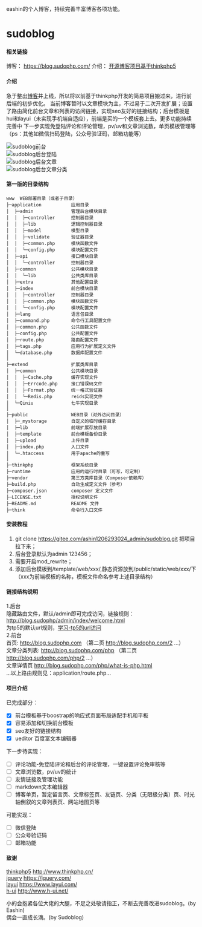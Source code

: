 eashin的个人博客，持续完善丰富博客各项功能。

# sudoblog

#### 相关链接
博客： https://blog.sudophp.com/
介绍： [开源博客项目基于thinkphp5](http://blog.sudophp.com/sudoblog)

#### 介绍
急于整出[博客](https://blog.sudophp.com/)并上线，所以将以前基于thinkphp开发的简易项目搬过来，进行前后端的初步优化。
当前博客暂时以文章模块为主，不过易于二次开发扩展；设置了路由简化前台文章和列表的访问链接，实现seo友好的链接结构；后台模板是hui和layui（未实现手机端自适应），前端是买的一个模板套上去。更多功能持续完善中
下一步实现免登陆评论和评论管理，pv/uv和文章浏览数，单页模板管理等（ps：其他如微信扫码登陆，公众号验证码，邮箱功能等）

![sudoblog前台](http://blog.sudophp.com/static/images/screenshot/breath_index.png)  
![sudoblog后台登陆](http://blog.sudophp.com/static/images/screenshot/breath_login.png)  
![sudoblog后台文章](http://blog.sudophp.com/static/images/screenshot/breath_article.png)  
![sudoblog后台文章分类](http://blog.sudophp.com/static/images/screenshot/breath_category.png)  


#### 第一版的目录结构
~~~
www  WEB部署目录（或者子目录）
├─application           应用目录
│  ├─admin              管理后台模块目录
│  │  ├─controller      控制器目录
│  │  ├─lib             逻辑控制器目录
│  │  ├─model           模型目录
│  │  ├─volidate        验证器目录
│  │  ├─common.php      模块函数文件
│  │  └─config.php      模块配置文件
│  ├─api                接口模块目录
│  │  └─controller      控制器目录
│  ├─common             公共模块目录
│  │  └─lib             公共类库目录
│  ├─extra              其他配置目录
│  ├─index              前台模块目录
│  │  ├─controller      控制器目录
│  │  ├─common.php      模块函数文件
│  │  └─config.php      模块配置文件
│  ├─lang               语言包目录
│  ├─command.php        命令行工具配置文件
│  ├─common.php         公共函数文件
│  ├─config.php         公共配置文件
│  ├─route.php          路由配置文件
│  ├─tags.php           应用行为扩展定义文件
│  └─database.php       数据库配置文件
│
├─extend                扩展类库目录
│  ├─common             公共模块目录
│  │  ├─Cache.php       缓存实现文件
│  │  ├─Errcode.php     接口错误码文件
│  │  ├─Format.php      统一格式验证器
│  │  └─Redis.php       reids实现文件
│  └─Qiniu              七牛实现目录
│
├─public                WEB目录（对外访问目录）
│  ├─_mystorage         自定义的临时缓存目录
│  ├─lib                前端扩展存放目录
│  ├─template           前台模板备份目录
│  ├─upload             上传目录
│  ├─index.php          入口文件
│  └─.htaccess          用于apache的重写
│
├─thinkphp              框架系统目录
├─runtime               应用的运行时目录（可写，可定制）
├─vendor                第三方类库目录（Composer依赖库）
├─build.php             自动生成定义文件（参考）
├─composer.json         composer 定义文件
├─LICENSE.txt           授权说明文件
├─README.md             README 文件
├─think                 命令行入口文件
~~~


#### 安装教程

1. git clone https://gitee.com/ashin1206293024_admin/sudoblog.git 把项目拉下来；
2. 后台登录默认为admin 123456；
3. 需要开启mod_rewrite；
4. 添加后台模板到/template/web/xxx/,静态资源放到/public/static/web/xxx/下（xxx为前端模板的名称，模板文件命名参考上述目录结构）

#### 链接结构说明

1.后台  
隐藏路由文件，默认/admin即可完成访问，链接规则：http://blog.sudophp/admin/index/welcome.html  
为tp5的默认url规则，[学习-tp5的url访问](https://www.kancloud.cn/manual/thinkphp5/118012)  
2.前台  
首页: http://blog.sudophp.com  （第二页 http://blog.sudophp.com/2 ...）  
文章分类列表: http://blog.sudophp.com/php （第二页 http://blog.sudophp.com/php/2 ...）  
文章详情页 http://blog.sudophp.com/php/what-is-php.html  
...以上路由规则见：application/route.php...  

#### 项目介绍

已完成部分：
- [x] 前台模板基于boostrap的响应式页面布局适配手机和平板
- [x] 容易添加和切换前台模板
- [x] seo友好的链接结构
- [x] ueditor 百度富文本编辑器

下一步待实现：
- [ ] 评论功能-免登陆评论和后台的评论管理，一键设置评论免审核等
- [ ] 文章浏览数，pv/uv的统计
- [ ] 友情链接及管理功能
- [ ] markdown文本编辑器
- [ ] 博客单页，暂定留言页、文章标签页、友链页、分类（无限极分类）页、时光轴倒叙的文章列表页、网站地图页等

可能实现：
- [ ] 微信登陆
- [ ] 公众号验证码
- [ ] 邮箱功能

#### 致谢

[thinkphp5](http://www.thinkphp.cn/) http://www.thinkphp.cn/  
[jquery](https://jquery.com/) https://jquery.com/  
[layui](https://www.layui.com/) https://www.layui.com/  
[h-ui](http://www.h-ui.net/) http://www.h-ui.net/  

小的会抱紧各位大佬的大腿，不足之处敬请指正，不断去完善改进sudoblog。(by Eashin)  
偶会一直成长滴。(by Sudoblog)  


